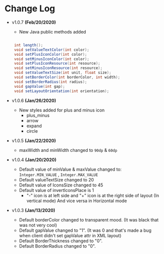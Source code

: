 # Change Log 

- v1.0.7 **(Feb/20/2020)**  
  - New Java public methods added
  ```java
  
   int length();
   void setValueTextColor(int color);
   void setPlusIconColor(int color);
   void setMinusIconColor(int color);
   void setPlusIconResource(int resource);
   void setMinusIconResource(int resource);
   void setValueTextSize(int unit, float size);
   void setBorderColor(int borderColor, int width);
   void setBorderRadius(int radius);
   void gapValue(int gap);
   void setLayoutOrientation(int orientation);
  ```

- v1.0.6 **(Jan/26/2020)**  
  - New styles added for plus and minus icon  
    - plus_minus
    - arrow
    - expand
    - circle

- v1.0.5 **(Jan/22/2020)**  
  - maxWidth and minWidth changed to `90dp` & `60dp`  

- v1.0.4 **(Jan/20/2020)**  
  - Default value of minValue & maxValue changed to: `Integer.MIN_VALUE` , `Integer.MAX_VALUE`  
  - Default valueTextSize changed to 20  
  - Default value of IconsSize changed to 45  
  - Default value of invertIconsPlace is 1  
    - "-" icon is at left side and "+" icon is at the right side of layout (In vertical mode)  And vice versa in Horizontal mode  

- v1.0.3 **(Jan/13/2020)**
  - Default borderColor changed to transparent mood. (It was black that was not very cool)  
  - Default gapValue changed to "1". (It was 0 and that's made a bug when client didn't set gapValue attr in XML layout)  
  - Default BorderThickness changed to "0".  
  - Default BorderRadius changed to "0".  

